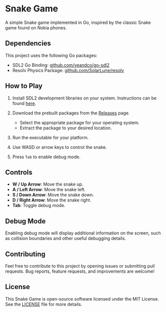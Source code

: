 # Snake Game

A simple Snake game implemented in Go, inspired by the classic Snake game found on Nokia phones.

## Dependencies

This project uses the following Go packages:

- SDL2 Go Binding: [github.com/veandco/go-sdl2](https://github.com/veandco/go-sdl2)
- Resolv Physics Package: [github.com/SolarLune/resolv](https://github.com/SolarLune/resolv)

## How to Play

1. Install SDL2 development libraries on your system. Instructions can be found [here](https://github.com/veandco/go-sdl2#requirements).
2. Download the prebuilt packages from the [Releases](https://github.com/OmerMohideen/snake_game/releases) page.

   - Select the appropriate package for your operating system.
   - Extract the package to your desired location.

3. Run the executable for your platform.

4. Use WASD or arrow keys to control the snake.
5. Press `Tab` to enable debug mode.

## Controls

- **W / Up Arrow**: Move the snake up.
- **A / Left Arrow**: Move the snake left.
- **S / Down Arrow**: Move the snake down.
- **D / Right Arrow**: Move the snake right.
- **Tab**: Toggle debug mode.

## Debug Mode

Enabling debug mode will display additional information on the screen, such as collision boundaries and other useful debugging details.

## Contributing

Feel free to contribute to this project by opening issues or submitting pull requests. Bug reports, feature requests, and improvements are welcome!

## License

This Snake Game is open-source software licensed under the MIT License. See the [LICENSE](LICENSE) file for more details.

